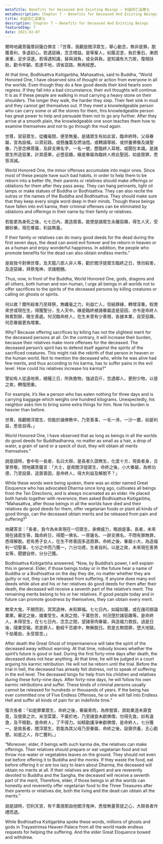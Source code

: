 ```yaml
---
metaTitle: Benefits for Deceased And Existing Beings — 利益存亡品第七
metaDescription: Chapter 7 — Benefits for Deceased And Existing Beings
title: 利益存亡品第七
description: Chapter 7 — Benefits for Deceased And Existing Beings
featuredImg: 7
date: 2021-02-07
---
```


爾時地藏菩薩摩訶薩白佛言：「世尊，我觀是閻浮眾生，舉心動念，無非是罪。脫獲善利，多退初心。若遇惡緣，念念增益。是等輩人，如履泥塗，負於重石，漸困漸重，足步深邃。若得遇知識，替與減負，或全與負。是知識有大力故，復相扶助，勸令牢腳。若達平地，須省惡路，無再經歷。

At that time, Bodhisattva Ksitigarbha, Mahasattva, said to Buddha, “World Honored One, I have observed sins of thought or action from everyone in all the worlds. Even though they do a few good deeds their kind hearts soon regress. If they fall into a bad circumstance, their evil thoughts will continue. It is as if these people are walking in mud carrying a heavy stone on their shoulders. The longer they walk, the harder they step. Their feet sink in mud and they cannot get themselves out. If they meet a knowledgeable person who can carry some or all the stones for them, this knowledgeable person has great power to help and persuade them not to go any further. After they arrive at a smooth plain, the knowledgeable one soon teaches them how to examine themselves and not to go through the mud again.

世尊，習惡眾生，從纖毫間，便至無量。是諸眾生有如此習，臨命終時，父母眷屬，宜為設福，以資前路。或懸旛蓋及燃油燈。或轉讀尊經、或供養佛像及諸聖像，乃至念佛菩薩，及辟支佛名字，一名一號，歷臨終人耳根，或聞在本識。是諸眾生所造惡業，計其感果，必墮惡趣，緣是眷屬為臨終人修此聖因，如是眾罪，悉皆消滅。

World Honored One, the minor offenses accumulate into major ones. Since most of these people have such bad habits, in order to help them to be reborn into a better life, their parents or relatives should make offerings or oblations for them after they pass away. They can hang pennants, light oil lamps or make statues of Buddha or Bodhisattva. They can also recite the sutras or the names of the Buddha and Bodhisattva. They should make sure that they keep every single word deep in their minds. Though these beings have fallen into evil karma, their criminal offenses can be eliminated by oblations and offerings in their name by their family or relatives.

若能更為身死之後，七七日內，廣造眾善。能使是諸眾生永離惡趣，得生人天，受勝妙樂，現在眷屬，利益無量。

If their family or relatives can do many good deeds for the dead during the first seven days, the dead can avoid evil forever and be reborn in heaven or as a human and enjoy wonderful happiness. In addition, the people who promote benefits for the dead can also obtain endless merits.”

是故我今對佛世尊，及天龍八部人非人等，勸於閻浮提眾生臨終之日，慎勿殺害，及造惡緣，拜祭鬼神，求諸魍魎。

Thus, now, in front of the Buddha, World Honored One, gods, dragons and all others, both human and non-human, I urge all beings in all worlds not to offer sacrifices to the spirits of the deceased persons by killing creatures or calling on ghosts or spirits.

何以故？爾所殺害乃至拜祭，無纖毫之力，利益亡人，但結罪緣，轉增深重。假使來世或現在生，得獲聖分，生人天中。緣是臨終被諸眷屬造是惡因，亦令是命終人殃累對辯，晚生善處。何況臨命終人，在生未曾有少善根，各據本業，自受惡趣，何忍眷屬更為增業。

Why? Because offering sacrifices by killing has not the slightest merit for the deceased persons at all. On the contrary, it will increase their burden, because their relatives make more offenses for the deceased. The deceased person’s spirit has to defend itself against the spirits of the sacrificed creatures. This might risk the rebirth of that person in heaven or the human world. Not to mention the deceased who, while he was alive had few merits, and thus according to his karma, has to suffer pains in the evil level. How could his relatives increase his karma?”

譬如有人從遠地來，絕糧三日，所負擔物，強過百斤，忽遇鄰人，更附少物，以是之故，轉復困重。

For example, it’s like a person who has eaten nothing for three days and is carrying baggage which weighs one hundred kilograms. Unexpectedly, his neighbor asks him to bring some extra things for him. Now his burden is heavier than before.

世尊，我觀閻浮眾生，但能於諸佛教中，乃至善事，一毛一渧，一沙一塵，如是利益，悉皆自得。」

World Honored One, I have observed that as long as beings in all the worlds do good deeds for Buddhadharma, no matter as small as a hair, a drop of water, a grain of sand or a speck of dust, they will obtain all merits themselves.”

說是語時，會中有一長者，名曰大辯，是長者久證無生，化度十方，現長者身，合掌恭敬，問地藏菩薩言：「大士，是南閻浮提眾生，命終之後，小大眷屬，為修功德，乃至設齋，造眾善因，是命終人，得大利益及解脫不？」

While these words were being spoken, there was an elder named Great Eloquence who has advocated Dharma since long ago, cultivates all beings from the Ten Directions, and is always incarnated as an elder. He placed both hands together with reverence, then asked Bodhisattva Ksitigarbha, “Mahasattva, after those beings in all the worlds have died and their relatives do good deeds for them, offer vegetarian foods or plant all kinds of good things, can the deceased obtain merits and be released from pain and suffering?”

地藏答言：「長者，我今為未來現在一切眾生，承佛威力，略說是事。長者，未來現在諸眾生等，臨命終日，得聞一佛名、一菩薩名、一辟支佛名，不問有罪無罪，悉得解脫。若有男子女人，在生不修善因多造眾罪。命終之後，眷屬小大，為造福利一切聖事，七分之中而乃獲一，六分功德，生者自利。以是之故，未來現在善男女等，聞健自修，分分己獲。

Bodhisattva Ksitigarbha answered, “Now, by Buddha’s power, I will explain this in general. Elder, if those beings today or in the future hear a name of Buddha or a Bodhisattva on the day they die, no matter whether they are guilty or not, they can be released from suffering. If anyone does many evil deeds while alive and his or her relatives do good deeds for them after their death, the deceased will receive a seventh part of the relative’s merit. The remaining merits belong to his or her relatives. If good people today and in future can promote goodness by themselves, they can obtain every merit.

無常大鬼，不期而到，冥冥遊神，未知罪福。七七日內，如癡如聾，或在諸司辯論業果。審定之後，據業受生。未測之間，千萬愁苦，何況墮於諸惡趣等。是命終人，未得受生，在七七日內，念念之間，望諸骨肉眷屬，與造福力救拔。過是日後，隨業受報。若是罪人，動經千百歲中，無解脫日。若是五無間罪，墮大地獄，千劫萬劫，永受眾苦。」

After death the Great Ghost of Impermanence will take the spirit of the deceased away without warning. At that time, nobody knows whether the spirit’s future is good or bad. During the first forty-nine days after death, the deceased does not hear anything. At that time, he will be judged in a court arguing his karmic retribution. He will not be reborn until the trial. Before the trial in hell, the deceased has already felt distress, not to speak of suffering in the evil level. The deceased longs for help from his children and relatives during these forty-nine days. After forty-nine days, he will follow his own karmic retributions and suffer. These kinds of criminal persons usually cannot be released for hundreds or thousands of years. If the being has ever committed one of Five Endless Offenses, he or she will fall into Endless Hell and suffer all kinds of pain for an indefinite time.”

復次長者：「如是罪業眾生，命終之後，眷屬骨肉，為修營齋，資助業道未齋食竟，及營齋之次，米泔菜葉，不棄於地，乃至諸食未獻佛僧，勿得先食。如有違食，及不精勤，是命終人，了不得力。如精勤護淨奉獻佛僧，是命終人，七分獲一。是故長者，閻浮眾生，若能為其父母乃至眷屬，命終之後，設齋供養，志心勤懇。如是之人，存亡獲利。」

“Moreover, elder, if beings with such karma die, the relatives can make offerings. Their relatives should prepare or eat vegetarian food and not throw rice-water or vegetables leaves on the ground. They should not even eat before offering it to Buddha and the monks. If they waste the food, eat before offering it or are too lazy to learn about Dharma, the deceased will obtain no merits at all. If their relatives are diligent and are reverently devoted to Buddha and the Sangha, the deceased will receive a seventh part of the merit, Therefore, elder, if those beings in all the worlds can honestly and reverently offer vegetarian food to the Three Treasures after their parents or relatives die, both the living and the dead can obtain all the merits.”

說是語時，忉利天宮，有千萬億那由他閻浮鬼神，悉發無量菩提之心，大辯長者作禮而退。

While Bodhisattva Ksitigarbha spoke these words, millions of ghosts and gods in Trayastrimsa Heaven Palace from all the world made endless requests for helping the suffering. And the elder Great Eloquence bowed and withdrew.
